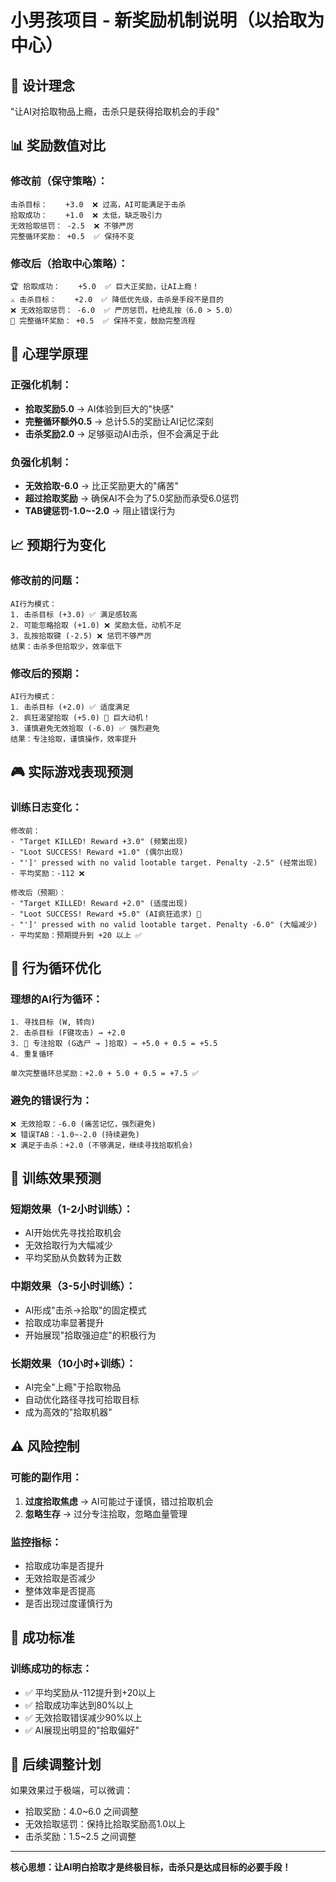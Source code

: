 # 小男孩项目 - 新奖励机制说明（以拾取为中心）

## 🎯 **设计理念**
"让AI对拾取物品上瘾，击杀只是获得拾取机会的手段"

## 📊 **奖励数值对比**

### **修改前（保守策略）：**
```
击杀目标：    +3.0  ❌ 过高，AI可能满足于击杀
拾取成功：    +1.0  ❌ 太低，缺乏吸引力
无效拾取惩罚： -2.5  ❌ 不够严厉
完整循环奖励： +0.5  ✅ 保持不变
```

### **修改后（拾取中心策略）：**
```
🏆 拾取成功：    +5.0  ✅ 巨大正奖励，让AI上瘾！
⚔️ 击杀目标：    +2.0  ✅ 降低优先级，击杀是手段不是目的
❌ 无效拾取惩罚： -6.0  ✅ 严厉惩罚，杜绝乱按（6.0 > 5.0）
🔄 完整循环奖励： +0.5  ✅ 保持不变，鼓励完整流程
```

## 🧠 **心理学原理**

### **正强化机制：**
- **拾取奖励5.0** → AI体验到巨大的"快感"
- **完整循环额外0.5** → 总计5.5的奖励让AI记忆深刻
- **击杀奖励2.0** → 足够驱动AI击杀，但不会满足于此

### **负强化机制：**
- **无效拾取-6.0** → 比正奖励更大的"痛苦"
- **超过拾取奖励** → 确保AI不会为了5.0奖励而承受6.0惩罚
- **TAB键惩罚-1.0~-2.0** → 阻止错误行为

## 📈 **预期行为变化**

### **修改前的问题：**
```
AI行为模式：
1. 击杀目标 (+3.0) ✅ 满足感较高
2. 可能忽略拾取 (+1.0) ❌ 奖励太低，动机不足
3. 乱按拾取键 (-2.5) ❌ 惩罚不够严厉
结果：击杀多但拾取少，效率低下
```

### **修改后的预期：**
```
AI行为模式：
1. 击杀目标 (+2.0) ✅ 适度满足
2. 疯狂渴望拾取 (+5.0) 🎯 巨大动机！
3. 谨慎避免无效拾取 (-6.0) ✅ 强烈避免
结果：专注拾取，谨慎操作，效率提升
```

## 🎮 **实际游戏表现预测**

### **训练日志变化：**
```
修改前：
- "Target KILLED! Reward +3.0" (频繁出现)
- "Loot SUCCESS! Reward +1.0" (偶尔出现)
- "']' pressed with no valid lootable target. Penalty -2.5" (经常出现)
- 平均奖励：-112 ❌

修改后（预期）：
- "Target KILLED! Reward +2.0" (适度出现)
- "Loot SUCCESS! Reward +5.0" (AI疯狂追求) 🎯
- "']' pressed with no valid lootable target. Penalty -6.0" (大幅减少)
- 平均奖励：预期提升到 +20 以上 ✅
```

## 🔄 **行为循环优化**

### **理想的AI行为循环：**
```
1. 寻找目标 (W, 转向)
2. 击杀目标 (F键攻击) → +2.0
3. 🎯 专注拾取 (G选尸 → ]拾取) → +5.0 + 0.5 = +5.5
4. 重复循环

单次完整循环总奖励：+2.0 + 5.0 + 0.5 = +7.5 ✅
```

### **避免的错误行为：**
```
❌ 无效拾取：-6.0 (痛苦记忆，强烈避免)
❌ 错误TAB：-1.0~-2.0 (持续避免)
❌ 满足于击杀：+2.0 (不够满足，继续寻找拾取机会)
```

## 🧪 **训练效果预测**

### **短期效果（1-2小时训练）：**
- AI开始优先寻找拾取机会
- 无效拾取行为大幅减少
- 平均奖励从负数转为正数

### **中期效果（3-5小时训练）：**
- AI形成"击杀→拾取"的固定模式
- 拾取成功率显著提升
- 开始展现"拾取强迫症"的积极行为

### **长期效果（10小时+训练）：**
- AI完全"上瘾"于拾取物品
- 自动优化路径寻找可拾取目标
- 成为高效的"拾取机器"

## ⚠️ **风险控制**

### **可能的副作用：**
1. **过度拾取焦虑** → AI可能过于谨慎，错过拾取机会
2. **忽略生存** → 过分专注拾取，忽略血量管理

### **监控指标：**
- 拾取成功率是否提升
- 无效拾取是否减少
- 整体效率是否提高
- 是否出现过度谨慎行为

## 🎯 **成功标准**

### **训练成功的标志：**
- ✅ 平均奖励从-112提升到+20以上
- ✅ 拾取成功率达到80%以上
- ✅ 无效拾取错误减少90%以上
- ✅ AI展现出明显的"拾取偏好"

## 📝 **后续调整计划**

如果效果过于极端，可以微调：
- 拾取奖励：4.0~6.0 之间调整
- 无效拾取惩罚：保持比拾取奖励高1.0以上
- 击杀奖励：1.5~2.5 之间调整

---

**核心思想：让AI明白拾取才是终极目标，击杀只是达成目标的必要手段！** 